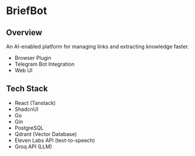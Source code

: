 # BriefBot

## Overview

An AI-enabled platform for managing links and extracting knowledge faster.

- Browser Plugin
- Telegram Bot Integration
- Web UI

## Tech Stack

- React (Tanstack)
- ShadcnUI
- Go
- Gin
- PostgreSQL
- Qdrant (Vector Database)
- Eleven Labs API (text-to-speech)
- Groq API (LLM)
